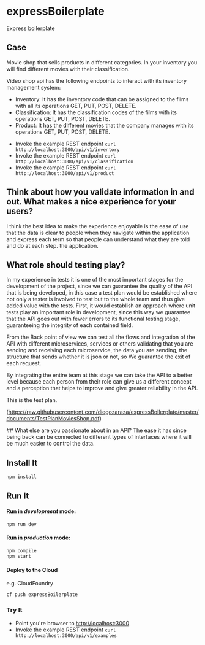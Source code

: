 # expressBoilerplate

Express boilerplate

## Case
Movie shop that sells products in different categories. In your inventory you will find different movies with their classification.

Video shop api has the following endpoints to interact with its inventory management system:

- Inventory: It has the inventory code that can be assigned to the films with all its operations GET, PUT, POST, DELETE.
- Classification: It has the classification codes of the films with its operations GET, PUT, POST, DELETE.
- Product: It has the different movies that the company manages with its operations GET, PUT, POST, DELETE.

* Invoke the example REST endpoint `curl http://localhost:3000/api/v1/inventory`
* Invoke the example REST endpoint `curl http://localhost:3000/api/v1/classification`
* Invoke the example REST endpoint `curl http://localhost:3000/api/v1/product`

## Think about how you validate information in and out. What makes a nice experience for your users?
I think the best idea to make the experience enjoyable is the ease of use that the data is clear to people when they navigate within the application and express each term so that people can understand what they are told and do at each step. the application.

## What role should testing play?

In my experience in tests it is one of the most important stages for the development of the project, since we can guarantee the quality of the API that is being developed, in this case a test plan would be established where not only a tester is involved to test but to the whole team and thus give added value with the tests. First, it would establish an approach where unit tests play an important role in development, since this way we guarantee that the API goes out with fewer errors to its functional testing stage, guaranteeing the integrity of each contained field.

From the Back point of view we can test all the flows and integration of the API with different microservices, services or others validating that you are sending and receiving each microservice, the data you are sending, the structure that sends whether it is json or not, so We guarantee the exit of each request.

By integrating the entire team at this stage we can take the API to a better level because each person from their role can give us a different concept and a perception that helps to improve and give greater reliability in the API.

This is the test plan.

(https://raw.githubusercontent.com/diegozaraza/expressBoilerplate/master/documents/TestPlanMoviesShop.pdf)

## What else are you passionate about in an API?
The ease it has since being back can be connected to different types of interfaces where it will be much easier to control the data.


## Install It
```
npm install
```

## Run It
#### Run in *development* mode:

```
npm run dev
```

#### Run in *production* mode:

```
npm compile
npm start
```

#### Deploy to the Cloud
e.g. CloudFoundry

```
cf push expressBoilerplate
```

### Try It
* Point you're browser to [http://localhost:3000](http://localhost:3000)
* Invoke the example REST endpoint `curl http://localhost:3000/api/v1/examples`
   
